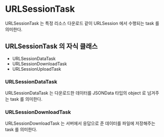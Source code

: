 # URLSessionTask
URLSessionTask 는 특정 리소스 다운로드 같이 URLSession 에서 수행되는 task 를 의미한다.

## URLSessionTask 의 자식 클래스
- URLSessionDataTask
- URLSessionDownloadTask
- URLSessionUploadTask

### URLSessionDataTask
URLSessionDataTask 는 다운로드한 데이터를 JSONData 타입의 object 로 넘겨주는 task 를 의미한다.

### URLSessionDownloadTask
URLSessionDownloadTask 는 서버에서 응답으로 준 데이터를 파일에 저장해주는 task 를 의미한다.